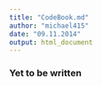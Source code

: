 ```yaml
---
title: "CodeBook.md"
author: "michael415"
date: "09.11.2014"
output: html_document
---
```


### Yet to be written